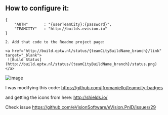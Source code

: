 ## How to configure it: 

```
{
    "AUTH"       : "{userTeamCity}:{password}",
    "TEAMCITY"   : "http://builds.evision.io"
}
```
    2. Add that code to the Readme project page:
```
<a href="http://build.eptw.nl/status/{teamCityBuildName_branch}/link" target="_blank">
 ![Build Status](http://build.eptw.nl/status/{teamCityBuildName_branch}/status.png)
</a>
```
![image](https://cloud.githubusercontent.com/assets/8877242/5469979/55bf8f92-85da-11e4-9b6a-ce1645ec00b6.png)

I was modifying this code:
https://github.com/jfromaniello/teamcity-badges

and getting the icons from here:
http://shields.io/

Check issue https://github.com/eVisionSoftware/eVision.PnID/issues/29
